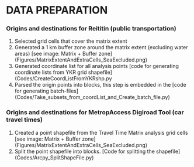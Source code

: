 # DATA PREPARATION 

### Origins and destinations for Reititin (public transportation)

1. Selected grid cells that cover the matrix extent
2. Generated a 1 km buffer zone around the matrix extent (excluding water areas) [see image: Matrix + Buffer zone] (Figures/MatrixExtentAndExtraCells_SeaExcluded.png)
3. Generated coordinate list for all analysis points [code for generating coordinate lists from YKR grid shapefile] (Codes/CreateCoordListFromYKRshp.py
4. Parsed the origin points into blocks, this step is embedded in the [code for generating batch-files] (Codes/Take_subsets_from_coordList_and_Create_batch_file.py)



### Origins and destinations for MetropAccess Digiroad Tool (car travel times)

1. Created a point shapefile from the Travel Time Matrix analysis grid cells [see image: Matrix + Buffer zone] (Figures/MatrixExtentAndExtraCells_SeaExcluded.png)
2. Split the point shapefile into blocks. [Code for splitting the shapefile] (Codes/Arcpy_SplitShapeFile.py)